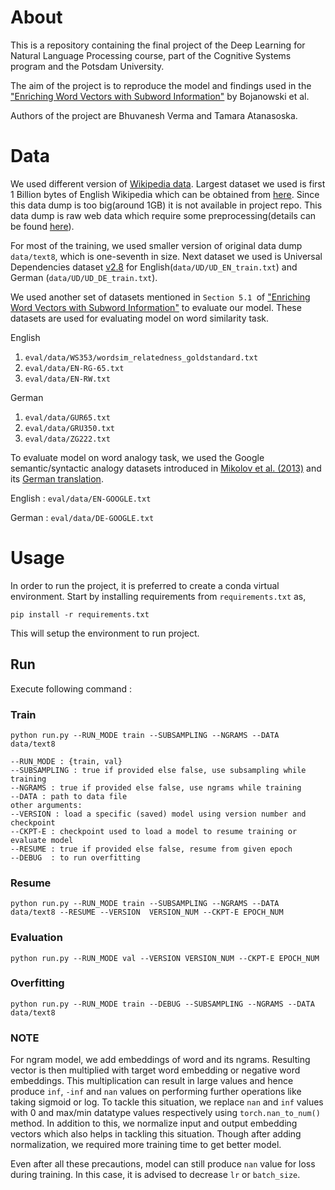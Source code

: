 # About
This is a repository containing the final project of the Deep Learning for
Natural Language Processing course, part of the Cognitive Systems program and
the Potsdam University. 

The aim of the project is to reproduce the model and findings used in the
["Enriching Word Vectors with Subword Information"](https://arxiv.org/pdf/1607.04606.pdf) by Bojanowski et al. 

Authors of the project are Bhuvanesh Verma and Tamara Atanasoska.

# Data

We used different version of [Wikipedia data](https://dumps.wikimedia.org/). Largest dataset we used
is first 1 Billion bytes of English Wikipedia which can be obtained from [here](http://mattmahoney.net/dc/enwik9.zip). 
Since this data dump is too big(around 1GB) it is not available in project repo. This data dump is raw web data which require some
preprocessing(details can be found [here](https://fasttext.cc/docs/en/unsupervised-tutorial.html)).

For most of the training, we used smaller version of original data dump `data/text8`, which is one-seventh in size. Next dataset we
used is Universal Dependencies dataset [v2.8](https://lindat.mff.cuni.cz/repository/xmlui/handle/11234/1-3687)
for English(`data/UD/UD_EN_train.txt`) and German (`data/UD/UD_DE_train.txt`). 

We used another set of datasets mentioned in `Section 5.1 `of  ["Enriching Word Vectors with Subword Information"](https://arxiv.org/pdf/1607.04606.pdf)
to evaluate our model. These datasets are used for evaluating model on word similarity task.

English
1. `eval/data/WS353/wordsim_relatedness_goldstandard.txt`
2. `eval/data/EN-RG-65.txt`
3. `eval/data/EN-RW.txt`

German
1. `eval/data/GUR65.txt`
2. `eval/data/GRU350.txt`
3. `eval/data/ZG222.txt`

To evaluate model on word analogy task, we used the Google semantic/syntactic analogy datasets introduced in 
[Mikolov et al. (2013)](https://code.google.com/archive/p/word2vec/) and its [German translation](https://www.ims.uni-stuttgart.de/forschung/ressourcen/lexika/analogies/).

English : `eval/data/EN-GOOGLE.txt`

German : `eval/data/DE-GOOGLE.txt`


# Usage
In order to run the project, it is preferred to create a conda virtual environment. Start
by installing requirements from ``requirements.txt`` as,

``pip install -r requirements.txt``

This will setup the environment to run project.

## Run
Execute following command :

### Train
``python run.py --RUN_MODE train --SUBSAMPLING --NGRAMS --DATA data/text8``

    --RUN_MODE : {train, val}
    --SUBSAMPLING : true if provided else false, use subsampling while training
    --NGRAMS : true if provided else false, use ngrams while training
    --DATA : path to data file
    other arguments:
    --VERSION : load a specific (saved) model using version number and checkpoint
    --CKPT-E : checkpoint used to load a model to resume training or evaluate model
    --RESUME : true if provided else false, resume from given epoch
    --DEBUG  : to run overfitting

### Resume
``python run.py --RUN_MODE train --SUBSAMPLING --NGRAMS --DATA data/text8 --RESUME --VERSION 
VERSION_NUM --CKPT-E EPOCH_NUM``

### Evaluation
``python run.py --RUN_MODE val --VERSION VERSION_NUM --CKPT-E EPOCH_NUM``

### Overfitting
``python run.py --RUN_MODE train --DEBUG --SUBSAMPLING --NGRAMS --DATA data/text8``

### NOTE
For ngram model, we add embeddings of word and its ngrams. Resulting vector is then multiplied with
target word embedding or negative word embeddings. This multiplication can result in large 
values and hence produce `inf`, `-inf` and `nan` values on performing further operations like 
taking sigmoid or log. To tackle this situation, we replace `nan` and `inf` values with 0 and 
max/min datatype values respectively using `torch.nan_to_num()` method. In addition to this, we normalize
input and output embedding vectors which also helps in tackling this situation. Though after 
adding normalization, we required more training time to get better model.

Even after all these precautions, model can still produce `nan` value for loss during training. In this case, it is
advised to decrease `lr` or `batch_size`.



